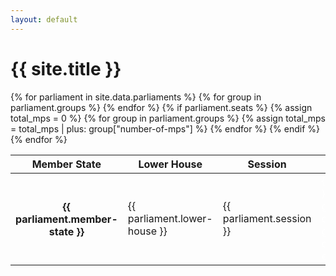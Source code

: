 ```yaml
---
layout: default
---
```


<h1>{{ site.title }}</h1>
<table class="table table-hover table-sm">
  <thead>
    <tr>
      <th scope="col">Member State</th>
      <th scope="col">Lower House</th>
      <th scope="col">Session</th>
      <th scope="col" colspan="9">Groups</th>
      <th scope="col">Seats</th>
      <th scope="col">Date</th>
    </tr>
  </thead>
  <tbody class="table-group-divider">
    {% for parliament in site.data.parliaments %}
    <tr>
      <th scope="row">{{ parliament.member-state }}</th>
      <td>{{ parliament.lower-house }}</td>
      <td>{{ parliament.session }}</td>
      {% for group in parliament.groups %}
      <td
        {%
        if
        group.color
        %}
        style="background-color: {{ group.color }}; color: white;"
        {%
        endif
        %}
      >
        {{ group.name }} {% if group.number-of-mps %} ({{ group.number-of-mps
        }}) {% endif %}
      </td>
      {% endfor %} {% if parliament.seats %} {% assign total_mps = 0 %} {% for
      group in parliament.groups %} {% assign total_mps = total_mps | plus:
      group["number-of-mps"] %} {% endfor %}
      <td>{{ total_mps }} / {{ parliament.seats }}</td>
      {% endif %}
      <td>
        <a
          class="text-decoration-none"
          href="{{ parliament.source-url }}"
          target="_blank"
          >{{ parliament.date }}</a
        >
      </td>
    </tr>
    {% endfor %}
  </tbody>
</table>
